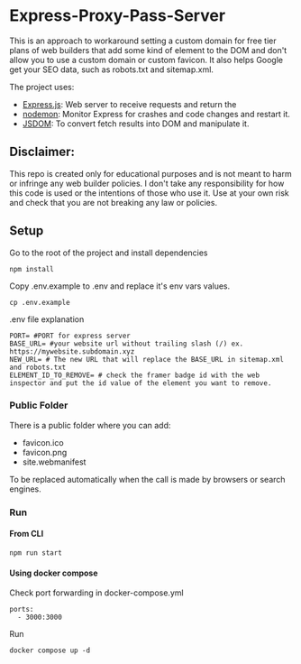 # Express-Proxy-Pass-Server
This is an approach to workaround setting a custom domain for free tier plans of web builders that add some kind of element to the DOM and don't allow you to use a custom domain or custom favicon. It also helps Google get your SEO data, such as robots.txt and sitemap.xml.

The project uses:
 - [Express.js](https://github.com/expressjs/express): Web server to receive requests and return the
 - [nodemon](https://github.com/remy/nodemon): Monitor Express for crashes and code changes and restart it.
 - [JSDOM](https://github.com/jsdom/jsdom): To convert fetch results into DOM and manipulate it.

## Disclaimer:
This repo is created only for educational purposes and is not meant to harm or infringe any web builder policies. I don't take any responsibility for how this code is used or the intentions of those who use it. Use at your own risk and check that you are not breaking any law or policies.

## Setup
Go to the root of the project and install dependencies

    npm install

Copy .env.example to .env and replace it's env vars values.

    cp .env.example

.env file explanation

    PORT= #PORT for express server
    BASE_URL= #your website url without trailing slash (/) ex. https://mywebsite.subdomain.xyz
    NEW_URL= # The new URL that will replace the BASE_URL in sitemap.xml and robots.txt
    ELEMENT_ID_TO_REMOVE= # check the framer badge id with the web inspector and put the id value of the element you want to remove.

### Public Folder
There is a public folder where you can add:
 - favicon.ico
 - favicon.png
 - site.webmanifest

To be replaced automatically when the call is made by browsers or search engines.

### Run
#### From CLI

    npm run start

#### Using docker compose

  Check port forwarding in docker-compose.yml

    ports:
      - 3000:3000

  Run
  
    docker compose up -d
    
